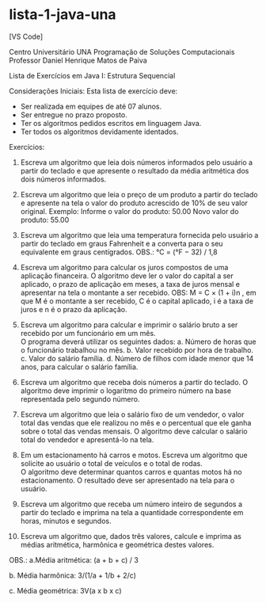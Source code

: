 # lista-1-java-una
[VS Code]

Centro Universitário UNA
Programação de Soluções Computacionais
Professor Daniel Henrique Matos de Paiva

Lista de Exercícios em Java I: Estrutura Sequencial 

Considerações Iniciais: 
Esta lista de exercício deve: 
-	Ser realizada em equipes de até 07 alunos. 
-	Ser entregue no prazo proposto. 
-	Ter os algoritmos pedidos escritos em linguagem Java. 
-	Ter todos os algoritmos devidamente identados. 

Exercícios: 

1.	Escreva um algoritmo que leia dois números informados pelo usuário a partir do teclado e que apresente o resultado da média aritmética dos dois números informados. 

2.	Escreva um algoritmo que leia o preço de um produto a partir do teclado e apresente na tela o valor do produto acrescido de 10% de seu valor original. 
Exemplo: 
Informe o valor do produto: 50.00
Novo valor do produto: 55.00 

3.	Escreva um algoritmo que leia uma temperatura fornecida pelo usuário a partir do teclado em graus Fahrenheit e a converta para o seu equivalente em graus centígrados. 
OBS.: °C = (°F − 32) / 1,8

4.	Escreva um algoritmo para calcular os juros compostos de uma aplicação financeira. O algoritmo deve ler o valor do capital a ser aplicado, o prazo de aplicação em meses, a taxa de juros mensal e apresentar na tela o montante a ser recebido. 
OBS: M = C × (1 + i)n , em que M é o montante a ser recebido, C é o capital aplicado, i é a taxa de juros e n é o prazo da aplicação. 

5.	Escreva um algoritmo para calcular e imprimir o salário bruto a ser recebido por um funcionário em um mês.  
O	programa deverá utilizar os seguintes dados: 
a.	Número de horas que o funcionário trabalhou no mês. 
b.	Valor recebido por hora de trabalho. 
c.	Valor do salário família. 
d.	Número de filhos com idade menor que 14 anos, para calcular o salário família. 

6.	Escreva um algoritmo que receba dois números a partir do teclado. O algoritmo deve imprimir o logaritmo do primeiro número na base representada pelo segundo número. 

7.	Escreva um algoritmo que leia o salário fixo de um vendedor, o valor total das vendas que ele realizou no mês e o percentual que ele ganha sobre o total das vendas mensais. O algoritmo deve calcular o salário total do vendedor e apresentá-lo na tela. 

8.	Em um estacionamento há carros e motos. Escreva um algoritmo que solicite ao usuário o total de veículos e o total de rodas.  
O	algoritmo deve determinar quantos carros e quantas motos há no estacionamento. O resultado deve ser apresentado na tela para o usuário. 


9.	Escreva um algoritmo que receba um número inteiro de segundos a partir do teclado e imprima na tela a quantidade correspondente em horas, minutos e segundos. 

10.	Escreva um algoritmo que, dados três valores, calcule e imprima as médias aritmética, harmônica e geométrica destes valores. 

OBS.: 
a.Média aritmética: 
(a + b + c) / 3 

b.	Média harmônica: 
3/(1/a + 1/b + 2/c)
 
c.	Média geométrica:
3V(a x b x c)

 

